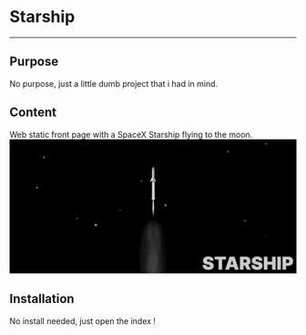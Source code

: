 # Starship 
***
## Purpose
No purpose, just a little dumb project that i had in mind.
## Content
Web static front page with a SpaceX Starship flying to the moon.
![alt text](https://github.com/Clougyy/starship/blob/master/src/img/rdme.gif?raw=true)
## Installation
No install needed, just open the index !